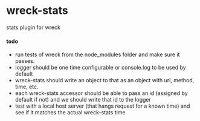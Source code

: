 wreck-stats
===========

stats plugin for wreck

#### todo
* run tests of wreck from the node_modules folder and make sure it passes.
* logger should be one time configurable or console.log to be used by default
* wreck-stats should write an object to that as an object with url, method, time, etc.
* each wreck-stats accessor should be able to pass an id (assigned by default if not) and we should write that id to the logger
* test with a local host server (that hangs request for a known time) and see if it matches the actual wreck-stats time
